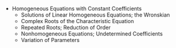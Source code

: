 * Homogeneous Equations with Constant Coefficients
  * Solutions of Linear Homogeneous Equations; the Wronskian
  * Complex Roots of the Characteristic Equation
  * Repeated Roots; Reduction of Order
  * Nonhomogeneous Equations; Undetermined Coefficients
  * Variation of Parameters
